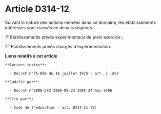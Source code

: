 # Article D314-12

Suivant la nature des actions menées dans ce domaine, les établissements intéressés sont classés en deux catégories :

1° Etablissements privés expérimentaux de plein exercice ;

2° Etablissements privés chargés d'expérimentation.

**Liens relatifs à cet article**

	**Anciens textes**:

	  - Décret n°75-658 du 16 juillet 1975 - art. 2 (Ab)

	**Codifié par**:

	  - Décret n°2006-583 2006-05-23 JORF 24 mai 2006

	**Cité par**:

	  - Code de l'éducation - art. D314-11 (V)
